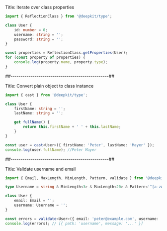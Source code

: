 Title: Iterate over class properties

```typescript title="app.ts"
import { ReflectionClass } from '@deepkit/type';

class User {
    id: number = 0;
    username: string = '';
    password: string = '';
}

const properties = ReflectionClass.getProperties(User);
for (const property of properties) {
    console.log(property.name, property.type);
}
```

##-------------------------------------------------##

Title: Convert plain object to class instance

```typescript
import { cast } from '@deepkit/type';

class User {
    firstName: string = '';
    lastName: string = '';

    get fullName() {
        return this.firstName + ' ' + this.lastName;
    }
}

const user = cast<User>({ firstName: 'Peter', lastName: 'Mayer' });
console.log(user.fullName); //Peter Mayer
```

##-------------------------------------------------##

Title: Validate username and email

```typescript
import { Email, MaxLength, MinLength, Pattern, validate } from '@deepkit/type';

type Username = string & MinLength<3> & MaxLength<20> & Pattern<'^[a-zA-Z0-9]+$'>;

class User {
    email: Email = '';
    username: Username = '';
}

const errors = validate<User>({ email: 'peter@example.com', username: 'pet' });
console.log(errors); // [{ path: 'username', message: '...' }]
``` 
